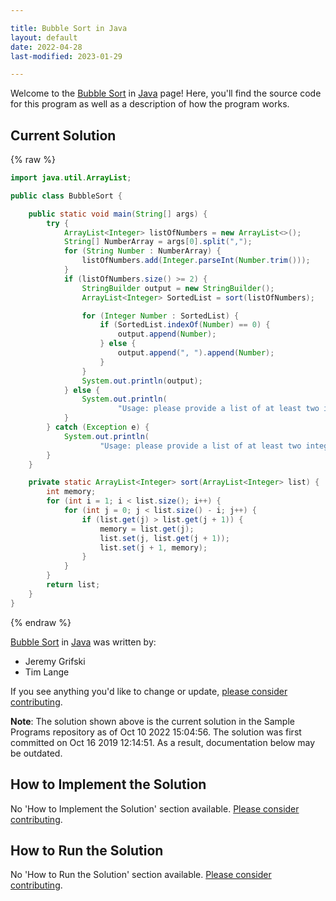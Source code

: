 ```yaml
---

title: Bubble Sort in Java
layout: default
date: 2022-04-28
last-modified: 2023-01-29

---
```


Welcome to the [Bubble Sort](https://sampleprograms.io/projects/bubble-sort) in [Java](https://sampleprograms.io/languages/java) page! Here, you'll find the source code for this program as well as a description of how the program works.

## Current Solution

{% raw %}

```java
import java.util.ArrayList;

public class BubbleSort {

    public static void main(String[] args) {
        try {
            ArrayList<Integer> listOfNumbers = new ArrayList<>();
            String[] NumberArray = args[0].split(",");
            for (String Number : NumberArray) {
                listOfNumbers.add(Integer.parseInt(Number.trim()));
            }
            if (listOfNumbers.size() >= 2) {
                StringBuilder output = new StringBuilder();
                ArrayList<Integer> SortedList = sort(listOfNumbers);

                for (Integer Number : SortedList) {
                    if (SortedList.indexOf(Number) == 0) {
                        output.append(Number);
                    } else {
                        output.append(", ").append(Number);
                    }
                }
                System.out.println(output);
            } else {
                System.out.println(
                        "Usage: please provide a list of at least two integers to sort in the format \"1, 2, 3, 4, 5\"");
            }
        } catch (Exception e) {
            System.out.println(
                    "Usage: please provide a list of at least two integers to sort in the format \"1, 2, 3, 4, 5\"");
        }
    }

    private static ArrayList<Integer> sort(ArrayList<Integer> list) {
        int memory;
        for (int i = 1; i < list.size(); i++) {
            for (int j = 0; j < list.size() - i; j++) {
                if (list.get(j) > list.get(j + 1)) {
                    memory = list.get(j);
                    list.set(j, list.get(j + 1));
                    list.set(j + 1, memory);
                }
            }
        }
        return list;
    }
}
```

{% endraw %}

[Bubble Sort](https://sampleprograms.io/projects/bubble-sort) in [Java](https://sampleprograms.io/languages/java) was written by:

- Jeremy Grifski
- Tim Lange

If you see anything you'd like to change or update, [please consider contributing](https://github.com/TheRenegadeCoder/sample-programs).

**Note**: The solution shown above is the current solution in the Sample Programs repository as of Oct 10 2022 15:04:56. The solution was first committed on Oct 16 2019 12:14:51. As a result, documentation below may be outdated.

## How to Implement the Solution

No 'How to Implement the Solution' section available. [Please consider contributing](https://github.com/TheRenegadeCoder/sample-programs-website).

## How to Run the Solution

No 'How to Run the Solution' section available. [Please consider contributing](https://github.com/TheRenegadeCoder/sample-programs-website).